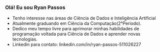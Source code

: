 ### Olá! Eu sou Ryan Passos
- Tenho interesse nas áreas de Ciência de Dados e Inteligência Artificial
- Atualmente graduando em Ciência da Computação(2°Período).
- Dedico meu tempo livre para aprimorar minhas habilidades de programação voltada para Ciência de Dados e aprender novas tecnologias.
- Linkedin para contato: linkedin.com/in/ryan-passos-511026227
